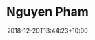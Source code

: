 ---
title: "Nguyen Pham"
date: 2018-12-20T13:44:23+10:00
image: "images/team/nguyen-pham.png"
jobtitle: "Technical Lead"
# linkedinurl: "https://www.linkedin.com/"
promoted: true
weight: 3
---